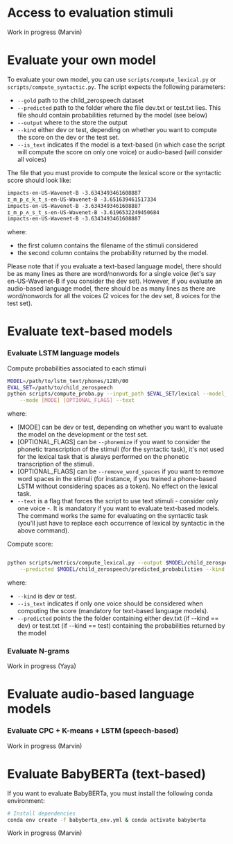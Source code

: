 # Access to evaluation stimuli

Work in progress (Marvin)

# Evaluate your own model

To evaluate your own model, you can use `scripts/compute_lexical.py` or `scripts/compute_syntactic.py`. 
The script expects the following parameters:
- `--gold` path to the child_zerospeech dataset
- `--predicted` path to the folder where the file dev.txt or test.txt lies. This file should contain probabilities returned by the model (see below) 
- `--output` where to the store the output
- `--kind` either dev or test, depending on whether you want to compute the score on the dev or the test set.
- `--is_text` indicates if the model is a text-based (in which case the script will compute the score on only one voice) or audio-based (will consider all voices)

The file that you must provide to compute the lexical score or the syntactic score should look like:

```txt
impacts-en-US-Wavenet-B -3.6343493461608887
ɪ_m_p_ɛ_k_t_s-en-US-Wavenet-B -3.651639461517334
impacts-en-US-Wavenet-B -3.6343493461608887
ɪ_m_p_ʌ_s_t_s-en-US-Wavenet-B -3.6196532249450684
impacts-en-US-Wavenet-B -3.6343493461608887
```

where:
- the first column contains the filename of the stimuli considered
- the second column contains the probability returned by the model.

Please note that if you evaluate a text-based language model, there should be as many lines as there are word/nonwords for a single voice (let's say en-US-Wavenet-B if you consider the dev set).
However, if you evaluate an audio-based language model, there should be as many lines as there are word/nonwords for all the voices (2 voices for the dev set, 8 voices for the test set).
 

# Evaluate text-based models

### Evaluate LSTM language models

Compute probabilities associated to each stimuli

```bash
MODEL=/path/to/lstm_text/phones/128h/00
EVAL_SET=/path/to/child_zerospeech
python scripts/compute_proba.py --input_path $EVAL_SET/lexical --model_path $MODEL/checkpoint_best.pt \
    --mode [MODE] [OPTIONAL_FLAGS] --text 
```

where: 
- [MODE] can be dev or test, depending on whether you want to evaluate the model on the development or the test set.
- [OPTIONAL_FLAGS] can be `--phonemize` if you want to consider the phonetic transcription of the stimuli (for the syntactic task), it's not used for the lexical task that is always performed on the phonetic transcription of the stimuli.
- [OPTIONAL_FLAGS] can be `--remove_word_spaces` if you want to remove word spaces in the stimuli (for instance, if you trained a phone-based LSTM without considering spaces as a token). No effect on the lexical task. 
- `--text` is a flag that forces the script to use text stimuli - consider only one voice -. It is mandatory if you want to evaluate text-based models.
The command works the same for evaluating on the syntactic task (you'll just have to replace each occurrence of lexical by syntactic in the above command).

Compute score:

```bash

python scripts/metrics/compute_lexical.py --output $MODEL/child_zerospeech/lexical --gold $EVAL_SET \
    --predicted $MODEL/child_zerospeech/predicted_probabilities --kind <MODE> --is_text
```

where:
- `--kind` is dev or test.
- `--is_text` indicates if only one voice should be considered when computing the score (mandatory for text-based language models).
- `--predicted` points the the folder containing either dev.txt (if --kind == dev) or test.txt (if --kind == test) containing the probabilities returned by the model

### Evaluate N-grams

Work in progress (Yaya)

# Evaluate audio-based language models

### Evaluate CPC + K-means + LSTM (speech-based)

Work in progress (Marvin)

# Evaluate BabyBERTa (text-based)

If you want to evaluate BabyBERTa, you must install the following conda environment:

```bash
# Install dependencies
conda env create -f babyberta_env.yml & conda activate babyberta
```

Work in progress (Marvin)


